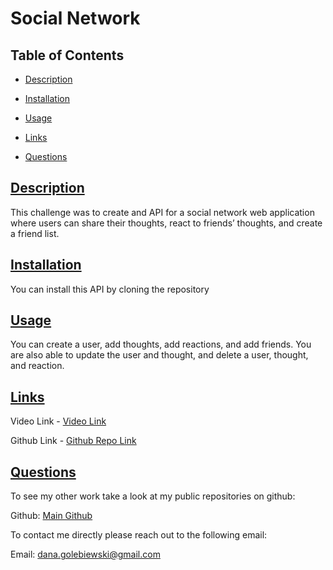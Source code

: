# Social Network

## Table of Contents

* [Description](#description)

* [Installation](#installation)

* [Usage](#usage)

* [Links](#links)

* [Questions](#questions)
 
 ## [Description](#table-of-contents)
 This challenge was to create and API for a social network web application where users can share their thoughts, react to friends’ thoughts, and create a friend list.

 ## [Installation](#table-of-contents)
 You can install this API by cloning the repository 

 ## [Usage](#table-of-contents)
You can create a user, add thoughts, add reactions, and add friends. You are also able to update the user and thought, and delete a user, thought, and reaction. 

## [Links](#table-of-contents)
Video Link - [Video Link](https://drive.google.com/file/d/1cuBXmvupLy3IQvW9fhYlRTeLSIHF3LOT/view) 

Github Link - [Github Repo Link](https://github.com/danagolebiewski/social-network)

 ## [Questions](#table-of-contents)

 To see my other work take a look at my public repositories on github:

 Github: [Main Github](https://github.com/danagolebiewski)

 To contact me directly please reach out to the following email:

 Email: [dana.golebiewski@gmail.com](mailto:dana.golebiewski@gmail.com)
